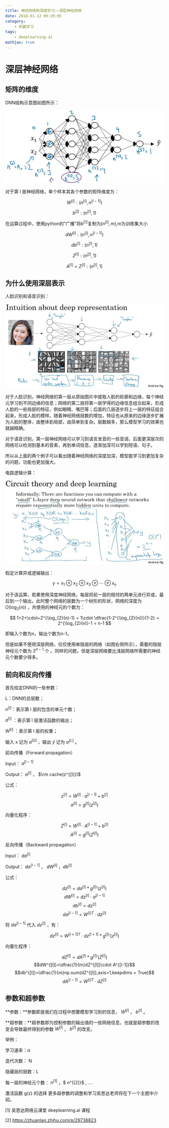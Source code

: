 ```yaml
---
title: 神经网络和深度学习——深层神经网络
date: 2018-01-12 09:29:05
category:
    - 机器学习
tags: 
    - deeplearning.ai
mathjax: true
---
```

# 深层神经网络

## 矩阵的维度

DNN结构示意图如图所示：

![](神经网络和深度学习——深层神经网络\1.jpg)
<!--more-->
对于第 l 层神经网络，单个样本其各个参数的矩阵维度为：

$$W^{[l]}: (n^{[l]},n^{[l-1]})$$

$$b^{[l]}: (n^{[l]},1)$$

在运算过程中，使用python的“广播”将$b^{[1]}$复制为$(n^{[l]}, m)$,m为训练集大小

$$dW^{[l]}: (n^{[l]},n^{[l-1]})$$

$$db^{[l]}: (n^{[l]},1)$$

$$Z^{[l]}: (n^{[l]},1)$$

$$
A^{[l]}=Z^{[l]}: (n^{[l]},1)
$$

## 为什么使用深层表示

人脸识别和语音识别：

![](神经网络和深度学习——深层神经网络\2.jpg)

对于人脸识别，神经网络的第一层从原始图片中提取人脸的轮廓和边缘，每个神经元学习到不同边缘的信息；网络的第二层将第一层学得的边缘信息组合起来，形成人脸的一些局部的特征，例如眼睛、嘴巴等；后面的几层逐步将上一层的特征组合起来，形成人脸的模样。随着神经网络层数的增加，特征也从原来的边缘逐步扩展为人脸的整体，由整体到局部，由简单到复杂。层数越多，那么模型学习的效果也就越精确。

对于语音识别，第一层神经网络可以学习到语言发音的一些音调，后面更深层次的网络可以检测到基本的音素，再到单词信息，逐渐加深可以学到短语、句子。

所以从上面的两个例子可以看出随着神经网络的深度加深，模型能学习到更加复杂的问题，功能也更加强大。

电路逻辑计算：

![](神经网络和深度学习——深层神经网络\3.jpg)

假定计算异或逻辑输出：

$$
y = x_{1}\oplus x_{2}\oplus x_{3}\oplus \cdots\oplus x_{n}
$$

对于该运算，若果使用深度神经网络，每层将前一层的相邻的两单元进行异或，最后到一个输出，此时整个网络的层数为一个树形的形状，网络的深度为 $O(\log_{2}(n))$ ，共使用的神经元的个数为：

$$
1+2+\cdot+2^{\log_{2}(n)-1} = 1\cdot \dfrac{1-2^{\log_{2}(n)}}{1-2} = 2^{\log_{2}(n)}-1 = n-1
$$

即输入个数为n，输出个数为n-1。

但是如果不使用深层网络，仅仅使用单隐层的网络（如图右侧所示），需要的隐层神经元个数为 $2^{n-1}$ 个 。同样的问题，但是深层网络要比浅层网络所需要的神经元个数要少得多。

## 前向和反向传播

首先给定DNN的一些参数：

L：DNN的总层数；

$n^{[l]}$：表示第 l 层的包含的单元个数；

$a^{[l]}$ ：表示第 l 层激活函数的输出；

$W^{[l]}$ ：表示第 l 层的权重；

输入 x 记为 $a^{[0]}$ ，输出 $\hat y$ 记为 $a^{[L]}$ 。

前向传播（Forward propagation）

Input： $a^{[l-1]}$

Output： $a^{[l]}$ ， $\rm cache(z^{[l]})$

公式：

$$z^{[l]}= W^{[l]}\cdot a^{[l-1]}+b^{[l]}$$
$$a^{[l]}=g^{[l]}(z^{[l]})$$

向量化程序：

$$Z^{[l]}=W^{[l]}\cdot A^{[l-1]}+b^{[l]}$$
$$A^{[l]}=g^{[l]}(Z^{[l]})$$

反向传播（Backward propagation）

Input： $da^{[l]}$

Output： $da^{[l-1]}$ ， $dW^{[l]}$ ，$db^{[l]}$

公式：

$$dz^{[l]}=da^{[l]} * g^{[l]}{'}(z^{[l]})$$
$$dW^{[l]}=dz^{[l]}\cdot a^{[l-1]}$$
$$db^{[l]}=dz^{[l]}$$
$$da^{[l-1]}=W^{[l]}{^T}\cdot dz^{[l]}$$

将 $da^{[l-1]}$  代入 $dz^{[l]}$ ，有：

$$dz^{[l]}=W^{[l+1]}{^T}\cdot dz^{[l+1]}* g^{[l]}{'}(z^{[l]})$$

向量化程序：

$$dZ^{[l]}=dA^{[l]} * g^{[l]}{'}(Z^{[l]})$$
$$dW^{[l]}=\dfrac{1}{m}dZ^{[l]}\cdot A^{[l-1]}$$
$$db^{[l]}=\dfrac{1}{m}np.sum(dZ^{[l]},axis=1,keepdims = True)$$
$$dA^{[l-1]}=W^{[l]}{^T}\cdot dZ^{[l]}$$

## 参数和超参数

**参数：**参数即是我们在过程中想要模型学习到的信息， $W^{[l]}$ ， $b^{[l]}$ 。

**超参数：**超参数即为控制参数的输出值的一些网络信息，也就是超参数的改变会导致最终得到的参数 $W^{[l]}$ ， $b^{[l]}$ 的改变。

举例：

学习速率：$\alpha$

迭代次数： N

隐藏层的层数：L

每一层的神经元个数： $n^{[1]}$ ，$ n^{[2]}$ , $\cdots$

激活函数 g(z) 的选择
更多超参数的调整和学习吴恩达老师将在下一个主题中介绍。

[1] 吴恩达网络云课堂 deeplearning.ai 课程

[2] https://zhuanlan.zhihu.com/p/29738823